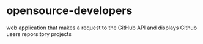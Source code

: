 # opensource-developers
web application that makes a request to the GitHub API and displays Github users reporsitory projects
